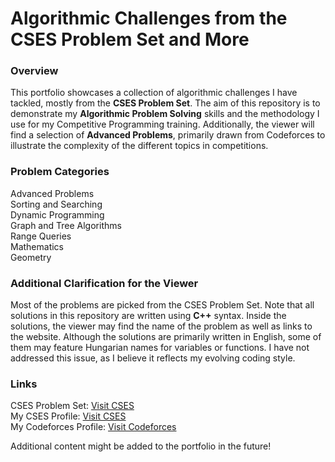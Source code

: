 # Algorithmic Challenges from the CSES Problem Set and More

### Overview

This portfolio showcases a collection of algorithmic challenges I have tackled, mostly from the ****CSES Problem Set****. The aim of this repository is to demonstrate my ****Algorithmic Problem Solving**** skills and the methodology I use for my Competitive Programming training. Additionally, the viewer will find a selection of ****Advanced Problems****, primarily drawn from Codeforces to illustrate the complexity of the different topics in competitions.

### Problem Categories

Advanced Problems  
Sorting and Searching  
Dynamic Programming  
Graph and Tree Algorithms  
Range Queries  
Mathematics    
Geometry   

### Additional Clarification for the Viewer

Most of the problems are picked from the CSES Problem Set. Note that all solutions in this repository are written using ****C++**** syntax. Inside the solutions, the viewer may find the name of the problem as well as links to the website. Although the solutions are primarily written in English, some of them may feature Hungarian names for variables or functions. I have not addressed this issue, as I believe it reflects my evolving coding style.

### Links

CSES Problem Set: [Visit CSES](https://cses.fi/problemset/)  
My CSES Profile: [Visit CSES](https://cses.fi/user/163133)  
My Codeforces Profile: [Visit Codeforces](https://codeforces.com/profile/Vkrisztian)   

Additional content might be added to the portfolio in the future!
